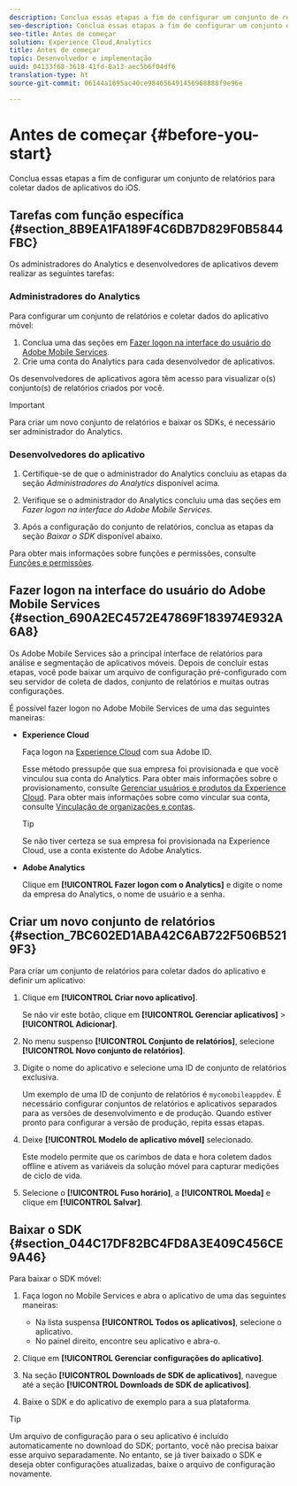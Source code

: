```yaml
---
description: Conclua essas etapas a fim de configurar um conjunto de relatórios para coletar dados de aplicativos do iOS.
seo-description: Conclua essas etapas a fim de configurar um conjunto de relatórios para coletar dados de aplicativos do iOS.
seo-title: Antes de começar
solution: Experience Cloud,Analytics
title: Antes de começar
topic: Desenvolvedor e implementação
uuid: 04133f68-3618-41fd-8a13-aec5b6f04df6
translation-type: ht
source-git-commit: 06144a1695ac40ce984656491456968888f9e96e

---
```



# Antes de começar {#before-you-start}

Conclua essas etapas a fim de configurar um conjunto de relatórios para coletar dados de aplicativos do iOS.

## Tarefas com função específica {#section_8B9EA1FA189F4C6DB7D829F0B5844FBC}

Os administradores do Analytics e desenvolvedores de aplicativos devem realizar as seguintes tarefas:

### Administradores do Analytics

Para configurar um conjunto de relatórios e coletar dados do aplicativo móvel:

1. Conclua uma das seções em [Fazer logon na interface do usuário do Adobe Mobile Services](/help/ios/getting-started/getting-started.md).
1. Crie uma conta do Analytics para cada desenvolvedor de aplicativos.

Os desenvolvedores de aplicativos agora têm acesso para visualizar o(s) conjunto(s) de relatórios criados por você.

>[!IMPORTANT]
>
>Para criar um novo conjunto de relatórios e baixar os SDKs, é necessário ser administrador do Analytics.

### Desenvolvedores do aplicativo

1. Certifique-se de que o administrador do Analytics concluiu as etapas da seção *Administradores do Analytics* disponível acima.

1. Verifique se o administrador do Analytics concluiu uma das seções em *Fazer logon na interface do Adobe Mobile Services*.
1. Após a configuração do conjunto de relatórios, conclua as etapas da seção *Baixar o SDK* disponível abaixo.

Para obter mais informações sobre funções e permissões, consulte [Funções e permissões](/help/using/gs/c-mob-roles-and-permissions.md).

## Fazer logon na interface do usuário do Adobe Mobile Services {#section_690A2EC4572E47869F183974E932A6A8}

Os Adobe Mobile Services são a principal interface de relatórios para análise e segmentação de aplicativos móveis. Depois de concluir estas etapas, você pode baixar um arquivo de configuração pré-configurado com seu servidor de coleta de dados, conjunto de relatórios e muitas outras configurações.

É possível fazer logon no Adobe Mobile Services de uma das seguintes maneiras:

* **Experience Cloud**

   Faça logon na [Experience Cloud](https://marketing.adobe.com) com sua Adobe ID.

   Esse método pressupõe que sua empresa foi provisionada e que você vinculou sua conta do Analytics. Para obter mais informações sobre o provisionamento, consulte [Gerenciar usuários e produtos da Experience Cloud](https://docs.adobe.com/content/help/pt-BR/core-services/interface/manage-users-and-products/admin-getting-started.html). Para obter mais informações sobre como vincular sua conta, consulte [Vinculação de organizações e contas](https://docs.adobe.com/content/help/pt-BR/core-services/interface/manage-users-and-products/organizations.html).

   >[!TIP]
   >
   >Se não tiver certeza se sua empresa foi provisionada na Experience Cloud, use a conta existente do Adobe Analytics.

* **Adobe Analytics**

   Clique em **[!UICONTROL Fazer logon com o Analytics]** e digite o nome da empresa do Analytics, o nome de usuário e a senha.

## Criar um novo conjunto de relatórios {#section_7BC602ED1ABA42C6AB722F506B5219F3}

Para criar um conjunto de relatórios para coletar dados do aplicativo e definir um aplicativo:

1. Clique em **[!UICONTROL Criar novo aplicativo]**.

   Se não vir este botão, clique em **[!UICONTROL Gerenciar aplicativos]** &gt; **[!UICONTROL Adicionar]**.

1. No menu suspenso **[!UICONTROL Conjunto de relatórios]**, selecione **[!UICONTROL Novo conjunto de relatórios]**.

1. Digite o nome do aplicativo e selecione uma ID de conjunto de relatórios exclusiva.

   Um exemplo de uma ID de conjunto de relatórios é `mycomobileappdev`. É necessário configurar conjuntos de relatórios e aplicativos separados para as versões de desenvolvimento e de produção. Quando estiver pronto para configurar a versão de produção, repita essas etapas.
1. Deixe **[!UICONTROL Modelo de aplicativo móvel]** selecionado.

   Este modelo permite que os carimbos de data e hora coletem dados offline e ativem as variáveis da solução móvel para capturar medições de ciclo de vida.

1. Selecione o **[!UICONTROL Fuso horário]**, a **[!UICONTROL Moeda]** e clique em **[!UICONTROL Salvar]**.

## Baixar o SDK {#section_044C17DF82BC4FD8A3E409C456CE9A46}

Para baixar o SDK móvel:

1. Faça logon no Mobile Services e abra o aplicativo de uma das seguintes maneiras:

   * Na lista suspensa **[!UICONTROL Todos os aplicativos]**, selecione o aplicativo.
   * No painel direito, encontre seu aplicativo e abra-o.

1. Clique em **[!UICONTROL Gerenciar configurações do aplicativo]**.
1. Na seção **[!UICONTROL Downloads de SDK de aplicativos]**, navegue até a seção **[!UICONTROL Downloads de SDK de aplicativos]**.

1. Baixe o SDK e do aplicativo de exemplo para a sua plataforma.

>[!TIP]
>
>Um arquivo de configuração para o seu aplicativo é incluído automaticamente no download do SDK; portanto, você não precisa baixar esse arquivo separadamente. No entanto, se já tiver baixado o SDK e deseja obter configurações atualizadas, baixe o arquivo de configuração novamente.

